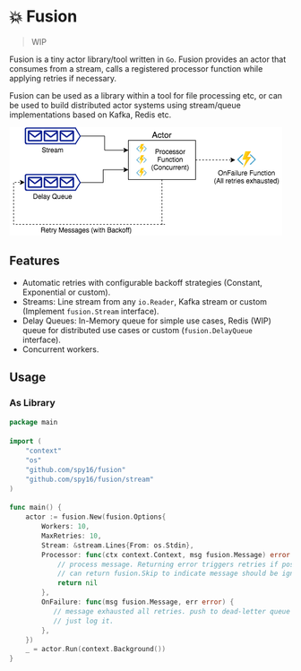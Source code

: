 # 💥 Fusion

> WIP

Fusion is a tiny actor library/tool written in `Go`. Fusion provides an actor that consumes
from a stream, calls a registered processor function while applying retries if necessary.

Fusion can be used as a library within a tool for file processing etc, or can be used to
build distributed actor systems using stream/queue implementations based on Kafka, Redis etc.

![Architecture](arch.png)

## Features

* Automatic retries with configurable backoff strategies (Constant, Exponential or custom).
* Streams: Line stream from any `io.Reader`, Kafka stream or custom (Implement `fusion.Stream` interface).
* Delay Queues: In-Memory queue for simple use cases, Redis (WIP) queue for distributed use cases or custom (`fusion.DelayQueue` interface).
* Concurrent workers.

## Usage

### As Library

```go
package main

import (
    "context"
    "os"
    "github.com/spy16/fusion"
    "github.com/spy16/fusion/stream"
)

func main() {
    actor := fusion.New(fusion.Options{
        Workers: 10,
        MaxRetries: 10,
        Stream: &stream.Lines{From: os.Stdin},
        Processor: func(ctx context.Context, msg fusion.Message) error {
            // process message. Returning error triggers retries if possible.
            // can return fusion.Skip to indicate message should be ignored.
            return nil
        },
        OnFailure: func(msg fusion.Message, err error) {
           // message exhausted all retries. push to dead-letter queue or
           // just log it.
        },
    })
    _ = actor.Run(context.Background())
}
```
